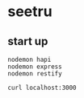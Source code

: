 # seetru

## start up

```
nodemon hapi
nodemon express
nodemon restify
```

```
curl localhost:3000
```
